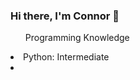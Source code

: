 <h3> Hi there, I'm Connor 👋 </h3>

<ul> Programming Knowledge </ul>
    <li> Python: Intermediate <li>

